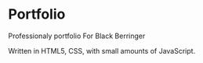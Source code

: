 # Portfolio

Professionaly portfolio For Black Berringer

Written in HTML5, CSS, with small amounts of JavaScript.
